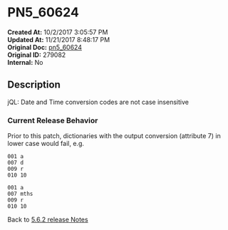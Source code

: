 # PN5_60624

**Created At:** 10/2/2017 3:05:57 PM  
**Updated At:** 11/21/2017 8:48:17 PM  
**Original Doc:** [pn5_60624](https://docs.jbase.com/36526-5-6-2-release-notes/pn5_60624)  
**Original ID:** 279082  
**Internal:** No  

## Description

jQL: Date and Time conversion codes are not case insensitive

### Current Release Behavior

Prior to this patch, dictionaries with the output conversion (attribute 7) in lower case would fail, e.g.

```
001 a
007 d
009 r
010 10

001 a
007 mths
009 r
010 10
```

Back to [5.6.2 release Notes](./../README.md)
